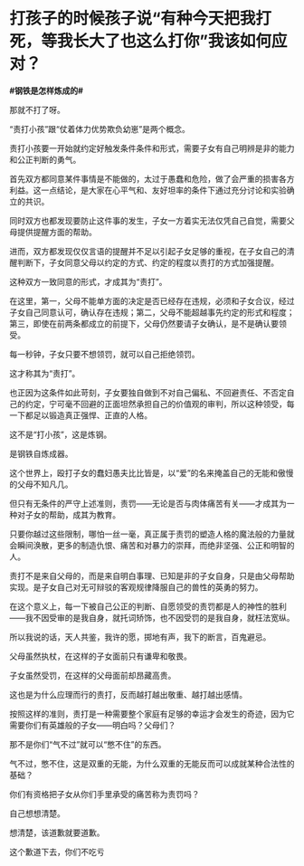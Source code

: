 # 打孩子的时候孩子说“有种今天把我打死，等我长大了也这么打你”我该如何应对？
**#钢铁是怎样炼成的#** 

那就不打了呀。

“责打小孩”跟“仗着体力优势欺负幼崽”是两个概念。

责打小孩要一开始就约定好触发条件条件和形式，需要子女有自己明辨是非的能力和公正判断的勇气。

首先双方都同意某件事情是不能做的，太过于愚蠢和危险，做了会严重的损害各方利益。这一点结论，是大家在心平气和、友好坦率的条件下通过充分讨论和实验确立的共识。

同时双方也都发现要防止这件事的发生，子女一方着实无法仅凭自己自觉，需要父母提供提醒方面的帮助。

进而，双方都发现仅仅言语的提醒并不足以引起子女足够的重视，在子女自己的清醒判断下，子女同意父母以约定的方式、约定的程度以责打的方式加强提醒。

这种双方一致同意的形式，才成其为“责打”。

在这里，第一，父母不能单方面的决定是否已经存在违规，必须和子女合议，经过子女自己同意认可，确认存在违规；第二，父母不能超越事先约定的形式和程度；第三，即使在前两条都成立的前提下，父母仍然要请子女确认，是不是确认要领受。

每一秒钟，子女只要不想领罚，就可以自己拒绝领罚。

这才称其为“责打”。

也正因为这条件如此苛刻，子女要独自做到不对自己偏私、不回避责任、不否定自己的约定，宁可毫不回避的正面坦然承担自己的价值观的审判，所以这种领受，每一下都足以锻造真正强悍、正直的人格。

这不是“打小孩”，这是炼钢。

是钢铁自炼成器。

这个世界上，殴打子女的蠢妇愚夫比比皆是，以“爱”的名来掩盖自己的无能和傲慢的父母不知凡几。

但只有无条件的严守上述准则，责罚——无论是否与肉体痛苦有关——才成其为一种对子女的帮助，成其为教育。

只要你越过这些限制，哪怕一丝一毫，真正属于责罚的塑造人格的魔法般的力量就会瞬间涣散，更多的制造仇恨、痛苦和对暴力的崇拜，而绝非坚强、公正和明智的人。

责打不是来自父母的，而是来自明白事理、已知是非的子女自身，只是由父母帮助实现。是子女自己对无可辩驳的客观规律降服自己的兽性的英勇的努力。

在这个意义上，每一下被自己公正的判断、自愿领受的责罚都是人的神性的胜利——我不因受审的是我自身，就托词矫饰，也不因受罚的是我自身，就枉法宽纵。

所以我说的话，天人共鉴，我许的愿，掷地有声，我下的断言，百鬼避忌。

父母虽然执杖，在这样的子女面前只有谦卑和敬畏。

子女虽然受罚，在这样的父母面前却昂藏高贵。

这也是为什么应理而行的责打，反而越打越出敬重、越打越出感情。

按照这样的准则，责打是一种需要整个家庭有足够的幸运才会发生的奇迹，因为它需要你们有英雄般的子女——明白吗？父母们？

那不是你们“气不过”就可以“憋不住”的东西。

气不过，憋不住，这是双重的无能，为什么双重的无能反而可以成就某种合法性的基础？

你们有资格把子女从你们手里承受的痛苦称为责罚吗？

自己想想清楚。

想清楚，该道歉就要道歉。

这个歉道下去，你们不吃亏
